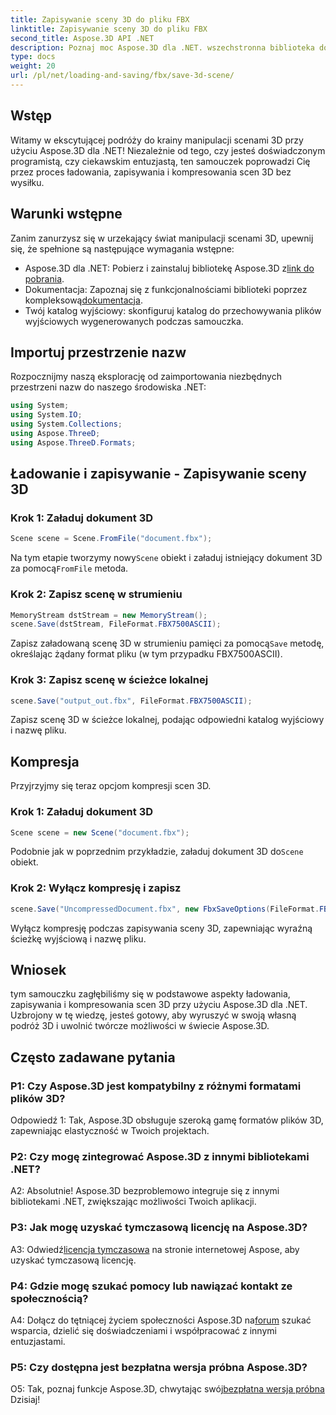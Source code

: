 ```yaml
---
title: Zapisywanie sceny 3D do pliku FBX
linktitle: Zapisywanie sceny 3D do pliku FBX
second_title: Aspose.3D API .NET
description: Poznaj moc Aspose.3D dla .NET. wszechstronna biblioteka do płynnej manipulacji scenami 3D. Ładuj, zapisuj i kompresuj bez wysiłku.
type: docs
weight: 20
url: /pl/net/loading-and-saving/fbx/save-3d-scene/
---
```

## Wstęp

Witamy w ekscytującej podróży do krainy manipulacji scenami 3D przy użyciu Aspose.3D dla .NET! Niezależnie od tego, czy jesteś doświadczonym programistą, czy ciekawskim entuzjastą, ten samouczek poprowadzi Cię przez proces ładowania, zapisywania i kompresowania scen 3D bez wysiłku.

## Warunki wstępne

Zanim zanurzysz się w urzekający świat manipulacji scenami 3D, upewnij się, że spełnione są następujące wymagania wstępne:

-  Aspose.3D dla .NET: Pobierz i zainstaluj bibliotekę Aspose.3D z[link do pobrania](https://releases.aspose.com/3d/net/).
-  Dokumentacja: Zapoznaj się z funkcjonalnościami biblioteki poprzez kompleksową[dokumentacja](https://reference.aspose.com/3d/net/).
- Twój katalog wyjściowy: skonfiguruj katalog do przechowywania plików wyjściowych wygenerowanych podczas samouczka.

## Importuj przestrzenie nazw

Rozpocznijmy naszą eksplorację od zaimportowania niezbędnych przestrzeni nazw do naszego środowiska .NET:

```csharp
using System;
using System.IO;
using System.Collections;
using Aspose.ThreeD;
using Aspose.ThreeD.Formats;
```

## Ładowanie i zapisywanie - Zapisywanie sceny 3D

### Krok 1: Załaduj dokument 3D

```csharp
Scene scene = Scene.FromFile("document.fbx");
```

 Na tym etapie tworzymy nowy`Scene` obiekt i załaduj istniejący dokument 3D za pomocą`FromFile` metoda.

### Krok 2: Zapisz scenę w strumieniu

```csharp
MemoryStream dstStream = new MemoryStream();
scene.Save(dstStream, FileFormat.FBX7500ASCII);
```

 Zapisz załadowaną scenę 3D w strumieniu pamięci za pomocą`Save` metodę, określając żądany format pliku (w tym przypadku FBX7500ASCII).


### Krok 3: Zapisz scenę w ścieżce lokalnej

```csharp
scene.Save("output_out.fbx", FileFormat.FBX7500ASCII);
```

Zapisz scenę 3D w ścieżce lokalnej, podając odpowiedni katalog wyjściowy i nazwę pliku.

## Kompresja

Przyjrzyjmy się teraz opcjom kompresji scen 3D.

### Krok 1: Załaduj dokument 3D

```csharp
Scene scene = new Scene("document.fbx");
```

 Podobnie jak w poprzednim przykładzie, załaduj dokument 3D do`Scene` obiekt.

### Krok 2: Wyłącz kompresję i zapisz

```csharp
scene.Save("UncompressedDocument.fbx", new FbxSaveOptions(FileFormat.FBX7500ASCII) { EnableCompression = false });
```

Wyłącz kompresję podczas zapisywania sceny 3D, zapewniając wyraźną ścieżkę wyjściową i nazwę pliku.

## Wniosek

tym samouczku zagłębiliśmy się w podstawowe aspekty ładowania, zapisywania i kompresowania scen 3D przy użyciu Aspose.3D dla .NET. Uzbrojony w tę wiedzę, jesteś gotowy, aby wyruszyć w swoją własną podróż 3D i uwolnić twórcze możliwości w świecie Aspose.3D.

## Często zadawane pytania

### P1: Czy Aspose.3D jest kompatybilny z różnymi formatami plików 3D?

Odpowiedź 1: Tak, Aspose.3D obsługuje szeroką gamę formatów plików 3D, zapewniając elastyczność w Twoich projektach.

### P2: Czy mogę zintegrować Aspose.3D z innymi bibliotekami .NET?

A2: Absolutnie! Aspose.3D bezproblemowo integruje się z innymi bibliotekami .NET, zwiększając możliwości Twoich aplikacji.

### P3: Jak mogę uzyskać tymczasową licencję na Aspose.3D?

 A3: Odwiedź[licencja tymczasowa](https://purchase.aspose.com/temporary-license/) na stronie internetowej Aspose, aby uzyskać tymczasową licencję.

### P4: Gdzie mogę szukać pomocy lub nawiązać kontakt ze społecznością?

 A4: Dołącz do tętniącej życiem społeczności Aspose.3D na[forum](https://forum.aspose.com/c/3d/18) szukać wsparcia, dzielić się doświadczeniami i współpracować z innymi entuzjastami.

### P5: Czy dostępna jest bezpłatna wersja próbna Aspose.3D?

 O5: Tak, poznaj funkcje Aspose.3D, chwytając swój[bezpłatna wersja próbna](https://releases.aspose.com/) Dzisiaj!